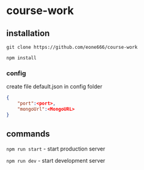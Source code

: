 # course-work
## installation
`git clone https://github.com/eone666/course-work`

`npm install`
### config
create file default.json in config folder
```json
{
    "port":<port>,
    "mongoUrl":<MongoURL>
}
```
## commands
`npm run start` - start production server

`npm run dev` - start development server
